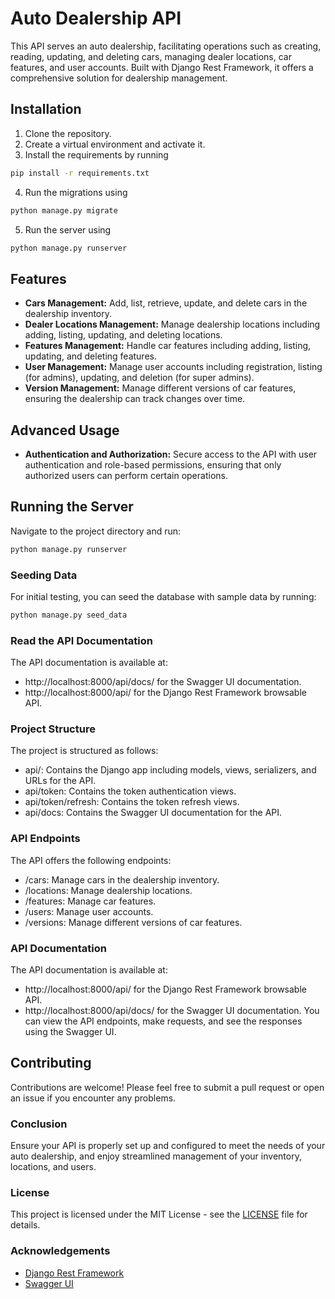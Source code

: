 # Auto Dealership API
This API serves an auto dealership, facilitating operations such as creating, reading, updating, and deleting cars, managing dealer locations, car features, and user accounts. Built with Django Rest Framework, it offers a comprehensive solution for dealership management.

## Installation
1. Clone the repository.
2. Create a virtual environment and activate it.
3. Install the requirements by running
```sh
pip install -r requirements.txt
```
4. Run the migrations using
```sh
python manage.py migrate
```
5. Run the server using
```sh
python manage.py runserver
```

## Features
- **Cars Management:** Add, list, retrieve, update, and delete cars in the dealership inventory.
- **Dealer Locations Management:** Manage dealership locations including adding, listing, updating, and deleting locations.
- **Features Management:** Handle car features including adding, listing, updating, and deleting features.
- **User Management:** Manage user accounts including registration, listing (for admins), updating, and deletion (for super admins).
- **Version Management:** Manage different versions of car features, ensuring the dealership can track changes over time.

## Advanced Usage
- **Authentication and Authorization:** Secure access to the API with user authentication and role-based permissions, ensuring that only authorized users can perform certain operations.

## Running the Server
Navigate to the project directory and run:
```sh
python manage.py runserver
```

### Seeding Data
For initial testing, you can seed the database with sample data by running:

```sh
python manage.py seed_data
```

### Read the API Documentation
The API documentation is available at:
- http://localhost:8000/api/docs/ for the Swagger UI documentation.
- http://localhost:8000/api/ for the Django Rest Framework browsable API.

### Project Structure
The project is structured as follows:

- api/: Contains the Django app including models, views, serializers, and URLs for the API.
- api/token: Contains the token authentication views.
- api/token/refresh: Contains the token refresh views.
- api/docs: Contains the Swagger UI documentation for the API.

### API Endpoints
The API offers the following endpoints:

- /cars: Manage cars in the dealership inventory.
- /locations: Manage dealership locations.
- /features: Manage car features.
- /users: Manage user accounts.
- /versions: Manage different versions of car features.

### API Documentation
The API documentation is available at:
- http://localhost:8000/api/ for the Django Rest Framework browsable API.
- http://localhost:8000/api/docs/ for the Swagger UI documentation.
You can view the API endpoints, make requests, and see the responses using the Swagger UI.

## Contributing
Contributions are welcome! Please feel free to submit a pull request or open an issue if you encounter any problems.

### Conclusion
Ensure your API is properly set up and configured to meet the needs of your auto dealership, and enjoy streamlined management of your inventory, locations, and users.

### License
This project is licensed under the MIT License - see the [LICENSE](LICENSE) file for details.

### Acknowledgements
- [Django Rest Framework](https://www.django-rest-framework.org/)
- [Swagger UI](https://swagger.io/tools/swagger-ui/)

